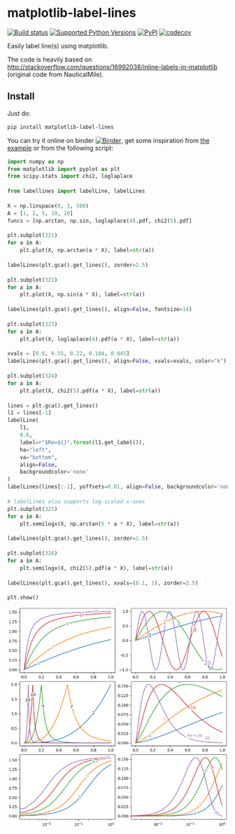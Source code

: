 # matplotlib-label-lines
[![Build status](https://github.com/cphyc/matplotlib-label-lines/actions/workflows/pytest.yml/badge.svg)](https://github.com/cphyc/matplotlib-label-lines/actions/workflows/pytest.yml)
[![Supported Python Versions](https://img.shields.io/pypi/pyversions/matplotlib-label-lines/0.5.0)](https://pypi.org/project/matplotlib-label-lines/)
[![PyPI](https://img.shields.io/pypi/v/matplotlib-label-lines)](https://pypi.org/project/matplotlib-label-lines)
[![codecov](https://codecov.io/gh/cphyc/matplotlib-label-lines/branch/master/graph/badge.svg)](https://codecov.io/gh/cphyc/matplotlib-label-lines)

Easily label line(s) using matplotlib.

The code is heavily based on http://stackoverflow.com/questions/16992038/inline-labels-in-matplotlib (original code from NauticalMile).

## Install

Just do:
```bash
pip install matplotlib-label-lines
```
You can try it online on binder [![Binder](https://mybinder.org/badge_logo.svg)](https://mybinder.org/v2/gh/cphyc/matplotlib-label-lines/master), get some inspiration from [the example](https://github.com/cphyc/matplotlib-label-lines/blob/master/example/matplotlib_label_lines.ipynb) or from the following script:
```python
import numpy as np
from matplotlib import pyplot as plt
from scipy.stats import chi2, loglaplace

from labellines import labelLine, labelLines

X = np.linspace(0, 1, 500)
A = [1, 2, 5, 10, 20]
funcs = [np.arctan, np.sin, loglaplace(4).pdf, chi2(5).pdf]

plt.subplot(321)
for a in A:
    plt.plot(X, np.arctan(a * X), label=str(a))

labelLines(plt.gca().get_lines(), zorder=2.5)

plt.subplot(322)
for a in A:
    plt.plot(X, np.sin(a * X), label=str(a))

labelLines(plt.gca().get_lines(), align=False, fontsize=14)

plt.subplot(323)
for a in A:
    plt.plot(X, loglaplace(4).pdf(a * X), label=str(a))

xvals = [0.8, 0.55, 0.22, 0.104, 0.045]
labelLines(plt.gca().get_lines(), align=False, xvals=xvals, color="k")

plt.subplot(324)
for a in A:
    plt.plot(X, chi2(5).pdf(a * X), label=str(a))

lines = plt.gca().get_lines()
l1 = lines[-1]
labelLine(
    l1,
    0.6,
    label=r"$Re=${}".format(l1.get_label()),
    ha="left",
    va="bottom",
    align=False,
    backgroundcolor='none'
)
labelLines(lines[:-1], yoffsets=0.01, align=False, backgroundcolor='none')

# labelLines also supports log-scaled x-axes
plt.subplot(325)
for a in A:
    plt.semilogx(X, np.arctan(5 * a * X), label=str(a))

labelLines(plt.gca().get_lines(), zorder=2.5)

plt.subplot(326)
for a in A:
    plt.semilogx(X, chi2(5).pdf(a * X), label=str(a))

labelLines(plt.gca().get_lines(), xvals=(0.1, 1), zorder=2.5)

plt.show()

```
![Example](https://raw.githubusercontent.com/cphyc/matplotlib-label-lines/master/example.png)
